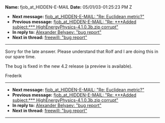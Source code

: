 **Name:** fjob_at_HIDDEN-E-MAIL
**Date:** 05/01/03-01:25:23 PM Z

  - **Next message:** [fjob_at_HIDDEN-E-MAIL: "Re: Euclidean
    metric?"](0141.html)
  - **Previous message:** [fjob_at_HIDDEN-E-MAIL: "Re: \*\*\*Added
    subject:\*\*\* HighEnergyPhysics-4.1.0.3b.zip corrupt"](0139.html)
  - **In reply to:** [Alexander Belyaev: "bug report"](0075.html)
  - **Next in thread:** [freewill: "bug report"](0150.html)

-----

Sorry for the late answer. Please understand that Rolf and I are doing
this in our spare time.  

The bug is fixed in the new 4.2 release (a preview is available).  

Frederik  

-----

  - **Next message:** [fjob_at_HIDDEN-E-MAIL: "Re: Euclidean
    metric?"](0141.html)
  - **Previous message:** [fjob_at_HIDDEN-E-MAIL: "Re: \*\*\*Added
    subject:\*\*\* HighEnergyPhysics-4.1.0.3b.zip corrupt"](0139.html)
  - **In reply to:** [Alexander Belyaev: "bug report"](0075.html)
  - **Next in thread:** [freewill: "bug report"](0150.html)

-----

